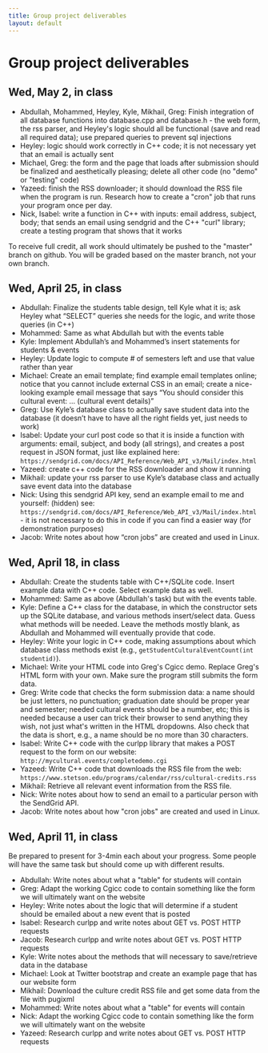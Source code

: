 ```yaml
---
title: Group project deliverables
layout: default
---
```


# Group project deliverables

## Wed, May 2, in class

- Abdullah, Mohammed, Heyley, Kyle, Mikhail, Greg: Finish integration of all database functions into database.cpp and database.h - the web form, the rss parser, and Heyley's logic should all be functional (save and read all required data); use prepared queries to prevent sql injections
- Heyley: logic should work correctly in C++ code; it is not necessary yet that an email is actually sent
- Michael, Greg: the form and the page that loads after submission should be finalized and aesthetically pleasing; delete all other code (no "demo" or "testing" code)
- Yazeed: finish the RSS downloader; it should download the RSS file when the program is run. Research how to create a "cron" job that runs your program once per day.
- Nick, Isabel: write a function in C++ with inputs: email address, subject, body; that sends an email using sendgrid and the C++ "curl" library; create a testing program that shows that it works

To receive full credit, all work should ultimately be pushed to the "master" branch on github. You will be graded based on the master branch, not your own branch.

## Wed, April 25, in class

- Abdullah: Finalize the students table design, tell Kyle what it is; ask Heyley what “SELECT” queries she needs for the logic, and write those queries (in C++)
- Mohammed: Same as what Abdullah but with the events table
- Kyle: Implement Abdullah’s and Mohammed’s insert statements for students & events
- Heyley: Update logic to compute # of semesters left and use that value rather than year
- Michael: Create an email template; find example email templates online; notice that you cannot include external CSS in an email; create a nice-looking example email message that says “You should consider this cultural event: … (cultural event details)”
- Greg: Use Kyle’s database class to actually save student data into the database (it doesn’t have to have all the right fields yet, just needs to work)
- Isabel: Update your curl post code so that it is inside a function with arguments: email, subject, and body (all strings), and creates a post request in JSON format, just like explained here: `https://sendgrid.com/docs/API_Reference/Web_API_v3/Mail/index.html`
- Yazeed: create c++ code for the RSS downloader and show it running
- Mikhail: update your rss parser to use Kyle’s database class and actually save event data into the database
- Nick: Using this sendgrid API key, send an example email to me and yourself: (hidden) see: `https://sendgrid.com/docs/API_Reference/Web_API_v3/Mail/index.html` - it is not necessary to do this in code if you can find a easier way (for demonstration purposes)
- Jacob: Write notes about how “cron jobs” are created and used in Linux.

## Wed, April 18, in class

- Abdullah: Create the students table with C++/SQLite code. Insert example data with C++ code. Select example data as well.
- Mohammed: Same as above (Abdullah's task) but with the events table.
- Kyle: Define a C++ class for the database, in which the constructor sets up the SQLite database, and various methods insert/select data. Guess what methods will be needed. Leave the methods mostly blank, as Abdullah and Mohammed will eventually provide that code.
- Heyley: Write your logic in C++ code, making assumptions about which database class methods exist (e.g., `getStudentCulturalEventCount(int studentid)`).
- Michael: Write your HTML code into Greg's Cgicc demo. Replace Greg's HTML form with your own. Make sure the program still submits the form data.
- Greg: Write code that checks the form submission data: a name should be just letters, no punctuation; graduation date should be proper year and semester; needed cultural events should be a number, etc; this is needed because a user can trick their browser to send anything they wish, not just what's written in the HTML dropdowns. Also check that the data is short, e.g., a name should be no more than 30 characters.
- Isabel: Write C++ code with the curlpp library that makes a POST request to the form on our website: `http://mycultural.events/completedemo.cgi`
- Yazeed: Write C++ code that downloads the RSS file from the web: `https://www.stetson.edu/programs/calendar/rss/cultural-credits.rss`
- Mikhail: Retrieve all relevant event information from the RSS file.
- Nick: Write notes about how to send an email to a particular person with the SendGrid API.
- Jacob: Write notes about how "cron jobs" are created and used in Linux.

## Wed, April 11, in class

Be prepared to present for 3-4min each about your progress. Some people will have the same task but should come up with different results.

- Abdullah: Write notes about what a "table" for students will contain
- Greg: Adapt the working Cgicc code to contain something like the form we will ultimately want on the website
- Heyley: Write notes about the logic that will determine if a student should be emailed about a new event that is posted
- Isabel: Research curlpp and write notes about GET vs. POST HTTP requests
- Jacob: Research curlpp and write notes about GET vs. POST HTTP requests
- Kyle: Write notes about the methods that will necessary to save/retrieve data in the database
- Michael: Look at Twitter bootstrap and create an example page that has our website form
- Mikhail: Download the culture credit RSS file and get some data from the file with pugixml
- Mohammed: Write notes about what a "table" for events will contain
- Nick: Adapt the working Cgicc code to contain something like the form we will ultimately want on the website
- Yazeed: Research curlpp and write notes about GET vs. POST HTTP requests 

